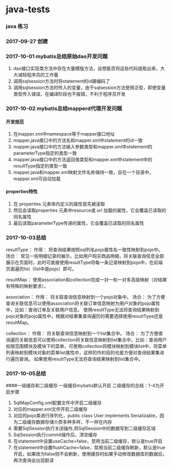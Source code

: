 # java-tests
### java 练习</br>
### 2017-09-27 创建</br>
### 2017-10-01 mybatis总结原始dao开发问题
1. dao接口实现类方法中存在大量模版方法，设想能否将这些代码提取出来，大大减轻程序员的工作量
2. 调用sqlsession方法时将statement的id硬编码了
3. 调用sqlsession方法时传入的变量，由于sqlsession方法使用泛型，即使变量类型传入错误，在编译阶段也不报错，不利于程序员开发
### 2017-10-02 mybatis总结mapperd代理开发问题
####  开发规范
1. 在mapper.xml中namespace等于mapper接口地址
2. mapper.java接口中的方法名和mapper.xml中statement的id一致
3. mapper.java接口中的方法输入参数类型和mapper.xml中statement的parameterType指定的类型一致
4. mapper.java接口中的方法返回值类型和mapper.xml中statement中的resultType指定的类型一致
5. mapper.java和mapper.xml映射文件名称保持一致，且在一个目录中，mapper.xml可自动加载

#### properties特性
1. 在 properties 元素体内定义的属性首先被读取
2. 然后会读取properties 元素中resource或 url 加载的属性，它会覆盖已读取的同名属性
3. 最后读取parameterType传递的属性，它会覆盖已读取的同名属性

### 2017-10-03总结
resultType：
作用：
	将查询结果按照sql列名pojo属性名一致性映射到pojo中。
场合：
	常见一些明细记录的展示，比如用户购买商品明细，将关联查询信息全部展示在页面时，此时可直接使用resultType将每一条记录映射到pojo中，在前端页面遍历list（list中是pojo）即可。

resultMap：
	使用association和collection完成一对一和一对多高级映射（对结果有特殊的映射要求）。

association：
作用：
	将关联查询信息映射到一个pojo对象中。
场合：
	为了方便查询关联信息可以使用association将关联订单信息映射为用户对象的pojo属性中，比如：查询订单及关联用户信息。
	使用resultType无法将查询结果映射到pojo对象的pojo属性中，根据对结果集查询遍历的需要选择使用resultType还是resultMap。
	
collection：
作用：
	将关联查询信息映射到一个list集合中。
场合：
	为了方便查询遍历关联信息可以使用collection将关联信息映射到list集合中，比如：查询用户权限范围模块及模块下的菜单，可使用collection将模块映射到模块list中，将菜单列表映射到模块对象的菜单list属性中，这样的作的目的也是方便对查询结果集进行遍历查询。
	如果使用resultType无法将查询结果映射到list集合中。
	
### 2017-10-05总结
####一级缓存和二级缓存
一级缓存mybatis默认开启
二级缓存的总结：1-4为开启步骤
1. SqlMapConfig.xml配置文件中开启二级缓存<setting name="cacheEnabled" value="true"/>
2. 对应的mapper.xml文件开启二级缓存<cache />
3. 对应的pojo类进行序列化，public class User implements Serializable，因为二级缓存数据存储介质多种多样，不一样在内存
4. 需要SqlSession执行关闭操作,将SqlSession中的数据写到二级缓存区域
5. SqlSession执行commit操作后，清空缓存
6. 在statement中设置useCache=false，禁用当前二级缓存，默认是true开启
7. 在statement中设置flushCache=false，禁用当前二级缓存刷新，默认是true开启，如果改为false则不会刷新，使用缓存时如果手动修改数据库的数据后，再次查询会出现脏读